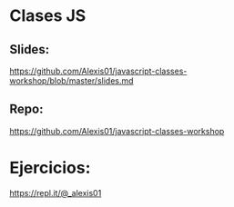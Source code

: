 # Clases JS

## Slides:
https://github.com/Alexis01/javascript-classes-workshop/blob/master/slides.md

## Repo:
https://github.com/Alexis01/javascript-classes-workshop

# Ejercicios:
https://repl.it/@_alexis01